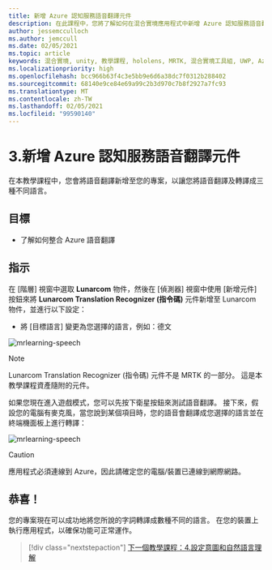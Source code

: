 ```yaml
---
title: 新增 Azure 認知服務語音翻譯元件
description: 在此課程中，您將了解如何在混合實境應用程式中新增 Azure 認知服務語音翻譯。
author: jessemcculloch
ms.author: jemccull
ms.date: 02/05/2021
ms.topic: article
keywords: 混合實境, unity, 教學課程, hololens, MRTK, 混合實境工具組, UWP, Azure 空間錨點, 語音辨識, Windows 10, 語音翻譯
ms.localizationpriority: high
ms.openlocfilehash: bcc966b63f4c3e5bb9e6d6a38dc7f0312b288402
ms.sourcegitcommit: 68140e9ce84e69a99c2b3d970c7b8f2927a7fc93
ms.translationtype: MT
ms.contentlocale: zh-TW
ms.lasthandoff: 02/05/2021
ms.locfileid: "99590140"
---
```

# <a name="3-adding-the-azure-cognitive-services-speech-translation-component"></a>3.新增 Azure 認知服務語音翻譯元件

在本教學課程中，您會將語音翻譯新增至您的專案，以讓您將語音翻譯及轉譯成三種不同語言。

## <a name="objectives"></a>目標

* 了解如何整合 Azure 語音翻譯

## <a name="instructions"></a>指示

在 [階層] 視窗中選取 **Lunarcom** 物件，然後在 [偵測器] 視窗中使用 [新增元件]  按鈕來將 **Lunarcom Translation Recognizer (指令碼)** 元件新增至 Lunarcom 物件，並進行以下設定：

* 將 [目標語言]  變更為您選擇的語言，例如：德文 

![mrlearning-speech](images/mrlearning-speech/tutorial3-section1-step1-1.png)

> [!NOTE]
> Lunarcom Translation Recognizer (指令碼) 元件不是 MRTK 的一部分。 這是本教學課程資產隨附的元件。

如果您現在進入遊戲模式，您可以先按下衛星按鈕來測試語音翻譯。 接下來，假設您的電腦有麥克風，當您說到某個項目時，您的語音會翻譯成您選擇的語言並在終端機面板上進行轉譯：

![mrlearning-speech](images/mrlearning-speech/tutorial3-section1-step1-2.png)

> [!CAUTION]
> 應用程式必須連線到 Azure，因此請確定您的電腦/裝置已連線到網際網路。

## <a name="congratulations"></a>恭喜！

您的專案現在可以成功地將您所說的字詞轉譯成數種不同的語言。 在您的裝置上執行應用程式，以確保功能可正常運作。

> [!div class="nextstepaction"]
> [下一個教學課程：4.設定意圖和自然語言理解](mrlearning-speechSDK-ch4.md)
